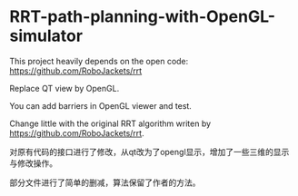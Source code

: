 # RRT-path-planning-with-OpenGL-simulator
This project heavily depends on the open code: https://github.com/RoboJackets/rrt

Replace QT view by OpenGL.

You can add barriers in OpenGL viewer and test.

Change little with the original RRT algorithm writen by https://github.com/RoboJackets/rrt.

对原有代码的接口进行了修改，从qt改为了opengl显示，增加了一些三维的显示与修改操作。

部分文件进行了简单的删减，算法保留了作者的方法。
